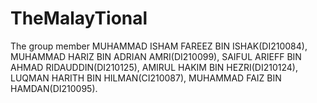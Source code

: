 # TheMalayTional

The group member MUHAMMAD ISHAM FAREEZ BIN ISHAK(DI210084), MUHAMMAD HARIZ BIN ADRIAN AMRI(DI210099), SAIFUL ARIEFF BIN AHMAD RIDAUDDIN(DI210125), AMIRUL HAKIM BIN HEZRI(DI210124), LUQMAN HARITH BIN HILMAN(CI210087), MUHAMMAD FAIZ BIN HAMDAN(DI210095).
